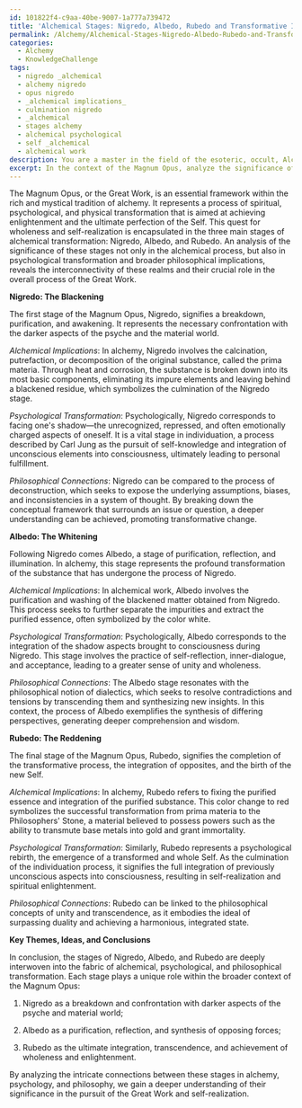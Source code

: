 ```yaml
---
id: 101822f4-c9aa-40be-9007-1a777a739472
title: 'Alchemical Stages: Nigredo, Albedo, Rubedo and Transformative Implications'
permalink: /Alchemy/Alchemical-Stages-Nigredo-Albedo-Rubedo-and-Transformative-Implications/
categories:
  - Alchemy
  - KnowledgeChallenge
tags:
  - nigredo _alchemical
  - alchemy nigredo
  - opus nigredo
  - _alchemical implications_
  - culmination nigredo
  - _alchemical
  - stages alchemy
  - alchemical psychological
  - self _alchemical
  - alchemical work
description: You are a master in the field of the esoteric, occult, Alchemy and Education. You are a writer of tests, challenges, books and deep knowledge on Alchemy for initiates and students to gain deep insights and understanding from. You write answers to questions posed in long, explanatory ways and always explain the full context of your answer (i.e., related concepts, formulas, examples, or history), as well as the step-by-step thinking process you take to answer the challenges. Be rigorous and thorough, and summarize the key themes, ideas, and conclusions at the end.
excerpt: In the context of the Magnum Opus, analyze the significance of Nigredo, Albedo, and Rubedo, by addressing not only their alchemical implications, but also their applications in psychological transformation, and their underlying philosophical connections to the Great Work.
---
```

The Magnum Opus, or the Great Work, is an essential framework within the rich and mystical tradition of alchemy. It represents a process of spiritual, psychological, and physical transformation that is aimed at achieving enlightenment and the ultimate perfection of the Self. This quest for wholeness and self-realization is encapsulated in the three main stages of alchemical transformation: Nigredo, Albedo, and Rubedo. An analysis of the significance of these stages not only in the alchemical process, but also in psychological transformation and broader philosophical implications, reveals the interconnectivity of these realms and their crucial role in the overall process of the Great Work.

**Nigredo: The Blackening**

The first stage of the Magnum Opus, Nigredo, signifies a breakdown, purification, and awakening. It represents the necessary confrontation with the darker aspects of the psyche and the material world.

_Alchemical Implications_: In alchemy, Nigredo involves the calcination, putrefaction, or decomposition of the original substance, called the prima materia. Through heat and corrosion, the substance is broken down into its most basic components, eliminating its impure elements and leaving behind a blackened residue, which symbolizes the culmination of the Nigredo stage.

_Psychological Transformation_: Psychologically, Nigredo corresponds to facing one's shadow—the unrecognized, repressed, and often emotionally charged aspects of oneself. It is a vital stage in individuation, a process described by Carl Jung as the pursuit of self-knowledge and integration of unconscious elements into consciousness, ultimately leading to personal fulfillment.

_Philosophical Connections_: Nigredo can be compared to the process of deconstruction, which seeks to expose the underlying assumptions, biases, and inconsistencies in a system of thought. By breaking down the conceptual framework that surrounds an issue or question, a deeper understanding can be achieved, promoting transformative change.

**Albedo: The Whitening**

Following Nigredo comes Albedo, a stage of purification, reflection, and illumination. In alchemy, this stage represents the profound transformation of the substance that has undergone the process of Nigredo.

_Alchemical Implications_: In alchemical work, Albedo involves the purification and washing of the blackened matter obtained from Nigredo. This process seeks to further separate the impurities and extract the purified essence, often symbolized by the color white.

_Psychological Transformation_: Psychologically, Albedo corresponds to the integration of the shadow aspects brought to consciousness during Nigredo. This stage involves the practice of self-reflection, inner-dialogue, and acceptance, leading to a greater sense of unity and wholeness.

_Philosophical Connections_: The Albedo stage resonates with the philosophical notion of dialectics, which seeks to resolve contradictions and tensions by transcending them and synthesizing new insights. In this context, the process of Albedo exemplifies the synthesis of differing perspectives, generating deeper comprehension and wisdom.

**Rubedo: The Reddening**

The final stage of the Magnum Opus, Rubedo, signifies the completion of the transformative process, the integration of opposites, and the birth of the new Self.

_Alchemical Implications_: In alchemy, Rubedo refers to fixing the purified essence and integration of the purified substance. This color change to red symbolizes the successful transformation from prima materia to the Philosophers' Stone, a material believed to possess powers such as the ability to transmute base metals into gold and grant immortality.

_Psychological Transformation_: Similarly, Rubedo represents a psychological rebirth, the emergence of a transformed and whole Self. As the culmination of the individuation process, it signifies the full integration of previously unconscious aspects into consciousness, resulting in self-realization and spiritual enlightenment.

_Philosophical Connections_: Rubedo can be linked to the philosophical concepts of unity and transcendence, as it embodies the ideal of surpassing duality and achieving a harmonious, integrated state.

**Key Themes, Ideas, and Conclusions**

In conclusion, the stages of Nigredo, Albedo, and Rubedo are deeply interwoven into the fabric of alchemical, psychological, and philosophical transformation. Each stage plays a unique role within the broader context of the Magnum Opus:

1. Nigredo as a breakdown and confrontation with darker aspects of the psyche and material world;

2. Albedo as a purification, reflection, and synthesis of opposing forces;

3. Rubedo as the ultimate integration, transcendence, and achievement of wholeness and enlightenment. 

By analyzing the intricate connections between these stages in alchemy, psychology, and philosophy, we gain a deeper understanding of their significance in the pursuit of the Great Work and self-realization.
